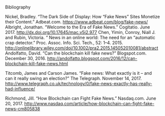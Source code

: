 Bibliography

Nickel, Bradley. “The Dark Side of Display: How “Fake News” Sites Monetize their Content.” Adbeat.com. https://www.adbeat.com/blog/fake-news/ 
Albright, Jonathan. “Welcome to the Era of Fake News.” Cogitatio. June 2017. http://dx.doi.org/10.17645/mac.v5i2.977
Chen, Yimin, Conroy, Niall J. and Rubin, Victoria. “ News in an online world: The need for an “automatic crap detector.” Proc. Assoc. Info. Sci. Tech., 52: 1–4. 2015. http://onlinelibrary.wiley.com/doi/10.1002/pra2.2015.145052010081/abstract
Andolfatto, David. “Can the blockchain kill fake news?” Blogspot.com. December 30, 2016. http://andolfatto.blogspot.com/2016/12/can-blockchain-kill-fake-news.html

Titcomb, James and Carson James. “Fake news: What exactly is it – and can it really swing an election?” The Telegraph. November 14, 2017. http://www.telegraph.co.uk/technology/0/fake-news-exactly-has-really-had-influence/

Richmond, Jill. “How Blockchain can Fight Fake News.” Nasdaq.com. June 20, 2017.  http://www.nasdaq.com/article/how-blockchain-can-fight-fake-news-cm805838



